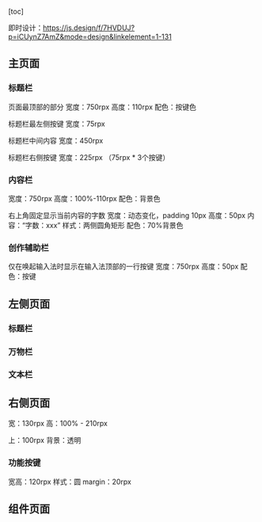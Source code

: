 [toc]



即时设计：https://js.design/f/7HVDUJ?p=iCUynZ7AmZ&mode=design&linkelement=1-131

## 主页面

### 标题栏

页面最顶部的部分
宽度：750rpx
高度：110rpx
配色：按键色

标题栏最左侧按键
宽度：75rpx

标题栏中间内容
宽度：450rpx

标题栏右侧按键
宽度：225rpx （75rpx * 3个按键）

### 内容栏

宽度：750rpx
高度：100%-110rpx
配色：背景色

右上角固定显示当前内容的字数
宽度：动态变化，padding 10px
高度：50px
内容：“字数：xxx”
样式：两侧圆角矩形
配色：70%背景色

### 创作辅助栏

仅在唤起输入法时显示在输入法顶部的一行按键
宽度：750rpx
高度：50px
配色：按键

## 左侧页面

### 标题栏

### 万物栏

### 文本栏



## 右侧页面

宽：130rpx
高：100% - 210rpx

上：100rpx
背景：透明

### 功能按键

宽高：120rpx
样式：圆
margin：20rpx

## 组件页面

